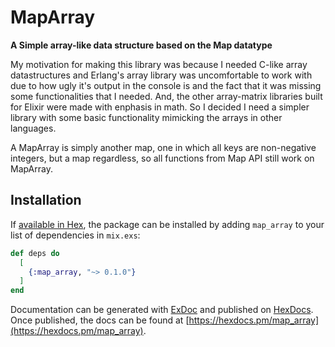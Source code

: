 # MapArray

**A Simple array-like data structure based on the Map datatype**

My motivation for making this library was because I needed C-like 
array datastructures and Erlang's array library was uncomfortable to work with
 due to how ugly it's output in the console is and the fact that it was missing
some functionalities that I needed. And, the other array-matrix libraries built for
Elixir were made with enphasis in math. So I decided I need a simpler library
with some basic functionality mimicking the arrays in other languages.

A MapArray is simply another map, one in which all keys are non-negative integers, but
a map regardless, so all functions from Map API still work on MapArray.

## Installation

If [available in Hex](https://hex.pm/docs/publish), the package can be installed
by adding `map_array` to your list of dependencies in `mix.exs`:

```elixir
def deps do
  [
    {:map_array, "~> 0.1.0"}
  ]
end
```

Documentation can be generated with [ExDoc](https://github.com/elixir-lang/ex_doc)
and published on [HexDocs](https://hexdocs.pm). Once published, the docs can
be found at [https://hexdocs.pm/map_array](https://hexdocs.pm/map_array).

